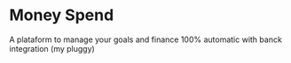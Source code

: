 # Money Spend 

A plataform to manage your goals and finance 100% automatic with banck integration (my pluggy)
